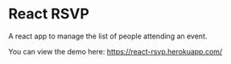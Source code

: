 # React RSVP

A react app to manage the list of people attending an event. 

You can view the demo here: https://react-rsvp.herokuapp.com/
